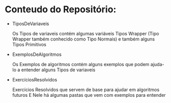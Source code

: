 # Conteudo do Repositório:



- TiposDeVariaveis

  Os Tipos de variaveis contém
  algumas variáveis Tipos Wrapper
  (Tipo Wrapper também conhecido como Tipo Normais)
  e também alguns Tipos Primitivos 

- ExemplosDeAlgoritmos

  Os Exemplos de algoritmos contém
  alguns exemplos que podem
  ajuda-lo a entender alguns Tipos de variaveis


- ExercíciosResolvidos

  Exercícios Resolvidos que servem de base 
  para ajudar em algoritmos futuros
  E Nele há algumas pastas que vem 
  com exemplos para entender 

